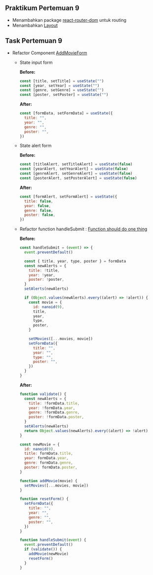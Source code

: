 ## Praktikum Pertemuan 9

- Menambahkan package [react-router-dom](https://www.npmjs.com/package/react-router-dom) untuk routing
- Menambahkan [Layout](src/Layout/Layout.js)

## Task Pertemuan 9

- Refactor Component [AddMovieForm](src/components/AddMovieForm/AddMovieForm.js)

  - State input form

    **Before:**

    ```javascript
    const [title, setTitle] = useState("")
    const [year, setYear] = useState("")
    const [genre, setGenre] = useState("")
    const [poster, setPoster] = useState("")
    ```

    **After:**

    ```javascript
    const [formData, setFormData] = useState({
      title: "",
      year: "",
      genre: "",
      poster: "",
    })
    ```

  - State alert form

    **Before:**

    ```javascript
    const [titleAlert, setTitleAlert] = useState(false)
    const [yearAlert, setYearAlert] = useState(false)
    const [genreAlert, setGenreAlert] = useState(false)
    const [posterAlert, setPosterAlert] = useState(false)
    ```

    **After:**

    ```javascript
    const [formAlert, setFormAlert] = useState({
      title: false,
      year: false,
      genre: false,
      poster: false,
    })
    ```

  - Refactor function handleSubmit : [Function should do one thing](https://github.com/ryanmcdermott/clean-code-javascript#functions-should-do-one-thing)

    **Before:**

    ```javascript
    const handleSubmit = (event) => {
      event.preventDefault()

      const { title, year, type, poster } = formData
      const newAlerts = {
        title: !title,
        year: !year,
        poster: !poster,
      }
      setAlerts(newAlerts)

      if (Object.values(newAlerts).every((alert) => !alert)) {
        const movie = {
          id: nanoid(9),
          title,
          year,
          type,
          poster,
        }

        setMovies([...movies, movie])
        setFormData({
          title: "",
          year: "",
          type: "",
          poster: "",
        })
      }
    }
    ```

    **After:**

    ```javascript
    function validate() {
      const newAlerts = {
        title: !formData.title,
        year: !formData.year,
        genre: !formData.genre,
        poster: !formData.poster,
      }
      setAlerts(newAlerts)
      return Object.values(newAlerts).every((alert) => !alert)
    }

    const newMovie = {
      id: nanoid(9),
      title: formData.title,
      year: formData.year,
      genre: formData.genre,
      poster: formData.poster,
    }

    function addMovie(movie) {
      setMovies([...movies, movie])
    }

    function resetForm() {
      setFormData({
        title: "",
        year: "",
        genre: "",
        poster: "",
      })
    }

    function handleSubmit(event) {
      event.preventDefault()
      if (validate()) {
        addMovie(newMovie)
        resetForm()
      }
    }
    ```
